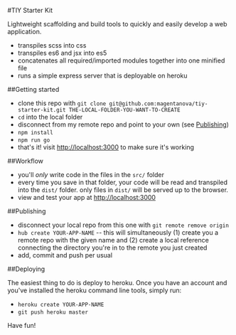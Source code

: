 #TIY Starter Kit

Lightweight scaffolding and build tools to quickly and easily develop a web application. 

  - transpiles scss into css
  - transpiles es6 and jsx into es5
  - concatenates all required/imported modules together into one minified file
  - runs a simple express server that is deployable on heroku
  
##Getting started

  - clone this repo with `git clone git@github.com:magentanova/tiy-starter-kit.git THE-LOCAL-FOLDER-YOU-WANT-TO-CREATE`
  - `cd` into the local folder
  - disconnect from my remote repo and point to your own (see [Publishing](#publishing))
  - `npm install`
  - `npm run go`
  - that's it! visit [http://localhost:3000](http://localhost:3000) to make sure it's working
  
##Workflow
  
  - you'll *only* write code in the files in the `src/` folder
  - every time you save in that folder, your code will be read and transpiled into the `dist/` folder. only files in `dist/` will be served up to the browser.
  - view and test your app at [http://localhost:3000](http://localhost:3000)
  
##Publishing

  - disconnect your local repo from this one with `git remote remove origin`
  - `hub create YOUR-APP-NAME` -- this will simultaneously (1) create you a remote repo with the given name and (2) create a local reference connecting the directory you're in to the remote you just created
  - add, commit and push per usual

##Deploying 

The easiest thing to do is deploy to heroku. Once you have an account and you've installed the heroku command line tools, simply run: 
 
  - `heroku create YOUR-APP-NAME`
  - `git push heroku master`

Have fun!
